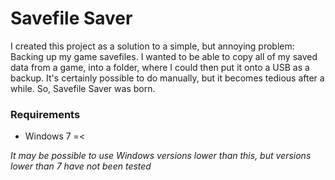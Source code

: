 # Savefile Saver

I created this project as a solution to a simple, but annoying problem: Backing up my game savefiles. I wanted to be able to copy all of my
saved data from a game, into a folder, where I could then put it onto a USB as a backup. It's certainly possible to do manually, but it becomes
tedious after a while. So, Savefile Saver was born.

### Requirements

* Windows 7 =<

*It may be possible to use Windows versions lower than this, but versions lower than 7 have not been tested*